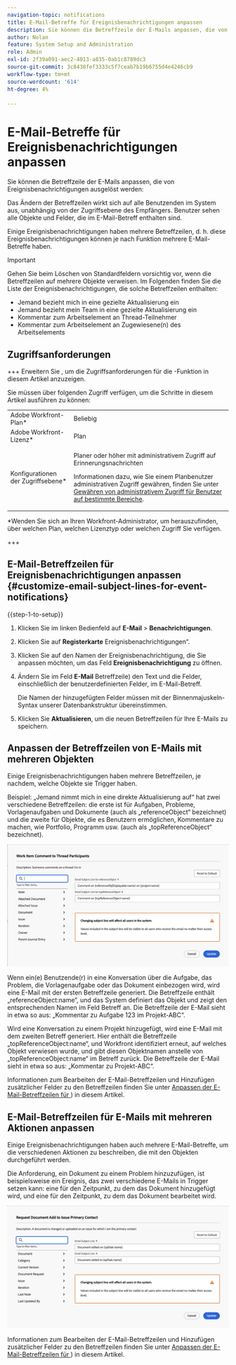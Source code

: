 ```yaml
---
navigation-topic: notifications
title: E-Mail-Betreffe für Ereignisbenachrichtigungen anpassen
description: Sie können die Betreffzeile der E-Mails anpassen, die von Ereignisbenachrichtigungen ausgelöst werden.
author: Nolan
feature: System Setup and Administration
role: Admin
exl-id: 2f39a091-aec2-4013-a835-0ab1c8789dc3
source-git-commit: 3c8438fef3333c5f7ceab7b19b6755d4e4246cb9
workflow-type: tm+mt
source-wordcount: '614'
ht-degree: 4%

---
```


# E-Mail-Betreffe für Ereignisbenachrichtigungen anpassen

Sie können die Betreffzeile der E-Mails anpassen, die von Ereignisbenachrichtigungen ausgelöst werden:

Das Ändern der Betreffzeilen wirkt sich auf alle Benutzenden im System aus, unabhängig von der Zugriffsebene des Empfängers. Benutzer sehen alle Objekte und Felder, die im E-Mail-Betreff enthalten sind.

Einige Ereignisbenachrichtigungen haben mehrere Betreffzeilen, d. h. diese Ereignisbenachrichtigungen können je nach Funktion mehrere E-Mail-Betreffe haben.

>[!IMPORTANT]
>
>Gehen Sie beim Löschen von Standardfeldern vorsichtig vor, wenn die Betreffzeilen auf mehrere Objekte verweisen. Im Folgenden finden Sie die Liste der Ereignisbenachrichtigungen, die solche Betreffzeilen enthalten:
>
>* Jemand bezieht mich in eine gezielte Aktualisierung ein
>* Jemand bezieht mein Team in eine gezielte Aktualisierung ein
>* Kommentar zum Arbeitselement an Thread-Teilnehmer
>* Kommentar zum Arbeitselement an Zugewiesene(n) des Arbeitselements
>

## Zugriffsanforderungen

+++ Erweitern Sie , um die Zugriffsanforderungen für die -Funktion in diesem Artikel anzuzeigen.

Sie müssen über folgenden Zugriff verfügen, um die Schritte in diesem Artikel ausführen zu können:

<table style="table-layout:auto"> 
 <col> 
 </col> 
 <col> 
 </col> 
 <tbody> 
  <tr> 
   <td role="rowheader">Adobe Workfront-Plan*</td> 
   <td>Beliebig</td> 
  </tr> 
  <tr> 
   <td role="rowheader">Adobe Workfront-Lizenz*</td> 
   <td>Plan</td> 
  </tr> 
  <tr> 
   <td role="rowheader">Konfigurationen der Zugriffsebene*</td> 
   <td> <p>Planer oder höher mit administrativem Zugriff auf Erinnerungsnachrichten</p> <p>Informationen dazu, wie Sie einem Planbenutzer administrativen Zugriff gewähren, finden Sie unter <a href="../../../administration-and-setup/add-users/configure-and-grant-access/grant-users-admin-access-certain-areas.md" class="MCXref xref">Gewähren von administrativem Zugriff für Benutzer auf bestimmte Bereiche</a>.</p> </td> 
  </tr> 
 </tbody> 
</table>

&#42;Wenden Sie sich an Ihren Workfront-Administrator, um herauszufinden, über welchen Plan, welchen Lizenztyp oder welchen Zugriff Sie verfügen.

+++

## E-Mail-Betreffzeilen für Ereignisbenachrichtigungen anpassen {#customize-email-subject-lines-for-event-notifications}

{{step-1-to-setup}}

1. Klicken Sie im linken Bedienfeld auf **E-Mail** > **Benachrichtigungen**.

1. Klicken Sie auf **Registerkarte** Ereignisbenachrichtigungen“.
1. Klicken Sie auf den Namen der Ereignisbenachrichtigung, die Sie anpassen möchten, um das Feld **Ereignisbenachrichtigung** zu öffnen.
1. Ändern Sie im Feld **E-Mail** Betreffzeile) den Text und die Felder, einschließlich der benutzerdefinierten Felder, im E-Mail-Betreff.

   Die Namen der hinzugefügten Felder müssen mit der Binnenmajuskeln-Syntax unserer Datenbankstruktur übereinstimmen. <!--For more information about how our objects and their fields are named in the Workfront database, see the [Adobe Workfront API](../../../wf-api/workfront-api.md).-->

1. Klicken Sie **Aktualisieren**, um die neuen Betreffzeilen für Ihre E-Mails zu speichern.

## Anpassen der Betreffzeilen von E-Mails mit mehreren Objekten

Einige Ereignisbenachrichtigungen haben mehrere Betreffzeilen, je nachdem, welche Objekte sie Trigger haben.

Beispiel: „Jemand nimmt mich in eine direkte Aktualisierung auf“ hat zwei verschiedene Betreffzeilen: die erste ist für Aufgaben, Probleme, Vorlagenaufgaben und Dokumente (auch als „referenceObject“ bezeichnet) und die zweite für Objekte, die es Benutzern ermöglichen, Kommentare zu machen, wie Portfolio, Programm usw. (auch als „topReferenceObject“ bezeichnet).

![Ereignis hat nicht mehrere Betreffzeilen](assets/ev-multiple-subject.png)

Wenn ein(e) Benutzende(r) in eine Konversation über die Aufgabe, das Problem, die Vorlagenaufgabe oder das Dokument einbezogen wird, wird eine E-Mail mit der ersten Betreffzeile generiert. Die Betreffzeile enthält „referenceObject:name“, und das System definiert das Objekt und zeigt den entsprechenden Namen im Feld Betreff an. Die Betreffzeile der E-Mail sieht in etwa so aus: „Kommentar zu Aufgabe 123 im Projekt-ABC“.

Wird eine Konversation zu einem Projekt hinzugefügt, wird eine E-Mail mit dem zweiten Betreff generiert. Hier enthält die Betreffzeile „topReferenceObject:name“, und Workfront identifiziert erneut, auf welches Objekt verwiesen wurde, und gibt diesen Objektnamen anstelle von „topReferenceObject:name“ im Betreff zurück. Die Betreffzeile der E-Mail sieht in etwa so aus: „Kommentar zu Projekt-ABC“.

Informationen zum Bearbeiten der E-Mail-Betreffzeilen und Hinzufügen zusätzlicher Felder zu den Betreffzeilen finden Sie unter [Anpassen der E-Mail-Betreffzeilen für ](#customize-email-subject-lines-for-event-notifications)) in diesem Artikel.

## E-Mail-Betreffzeilen für E-Mails mit mehreren Aktionen anpassen

Einige Ereignisbenachrichtigungen haben auch mehrere E-Mail-Betreffe, um die verschiedenen Aktionen zu beschreiben, die mit den Objekten durchgeführt werden.

Die Anforderung, ein Dokument zu einem Problem hinzuzufügen, ist beispielsweise ein Ereignis, das zwei verschiedene E-Mails in Trigger setzen kann: eine für den Zeitpunkt, zu dem das Dokument hinzugefügt wird, und eine für den Zeitpunkt, zu dem das Dokument bearbeitet wird.



![Ereignis hat nicht mehrere Betreffzeilen](assets/Ev-not-mult-subj-lines.png)

Informationen zum Bearbeiten der E-Mail-Betreffzeilen und Hinzufügen zusätzlicher Felder zu den Betreffzeilen finden Sie unter [Anpassen der E-Mail-Betreffzeilen für ](#customize-email-subject-lines-for-event-notifications)) in diesem Artikel.
